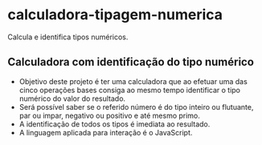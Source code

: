# calculadora-tipagem-numerica
Calcula e identifica tipos numéricos.
## Calculadora com identificação do tipo numérico

- Objetivo deste projeto é ter uma calculadora que ao efetuar uma das cinco operações bases consiga ao mesmo tempo identificar o tipo numérico do valor do resultado. 
- Será possível saber se o referido número é do tipo inteiro ou flutuante, par ou impar, negativo ou positivo e até mesmo primo.
- A identificação de todos os tipos é imediata ao resultado.
- A linguagem aplicada para interação é o JavaScript.
